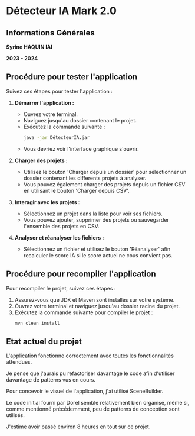 # Détecteur IA Mark 2.0

## Informations Générales

**Syrine HAQUIN IAI**

**2023 - 2024**

## Procédure pour tester l'application

Suivez ces étapes pour tester l'application :

1. **Démarrer l'application :**
    - Ouvrez votre terminal.
    - Naviguez jusqu'au dossier contenant le projet.
    - Exécutez la commande suivante :
      ```bash
      java -jar DétecteurIA.jar
      ```
    - Vous devriez voir l'interface graphique s'ouvrir.


2. **Charger des projets :**
    - Utilisez le bouton 'Charger depuis un dossier' pour sélectionner un dossier contenant les differents projets à analyser.
    - Vous pouvez également charger des projets depuis un fichier CSV en utilisant le bouton 'Charger depuis CSV'.


3. **Interagir avec les projets :**
    - Sélectionnez un projet dans la liste pour voir ses fichiers.
    - Vous pouvez ajouter, supprimer des projets ou sauvegarder l'ensemble des projets en CSV.


4. **Analyser et réanalyser les fichiers :**
    - Sélectionnez un fichier et utilisez le bouton 'Réanalyser' afin recalculer le score IA si le score actuel ne cous convient pas.

## Procédure pour recompiler l'application

Pour recompiler le projet, suivez ces étapes :

1. Assurez-vous que JDK et Maven sont installés sur votre système.
2. Ouvrez votre terminal et naviguez jusqu'au dossier racine du projet.
3. Exécutez la commande suivante pour compiler le projet :
   ```bash
   mvn clean install

## Etat actuel du projet

L'application fonctionne correctement avec toutes les fonctionnalités attendues.

Je pense que j'aurais pu refactoriser davantage le code afin d'utiliser davantage de patterns vus en cours.

Pour concevoir le visuel de l'application, j'ai utilisé SceneBuilder.

Le code initial fourni par Dorel semble relativement bien organisé, même si, comme mentionné précédemment, peu de patterns de conception sont utilisés.

J'estime avoir passé environ 8 heures en tout sur ce projet.

